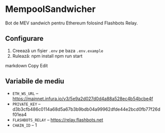 # MempoolSandwicher
Bot de MEV sandwich pentru Ethereum folosind Flashbots Relay.

## Configurare
1. Creează un fișier `.env` pe baza `.env.example`
2. Rulează:
npm install
npm run start

markdown
Copy
Edit

## Variabile de mediu
- `ETH_WS_URL` – https://mainnet.infura.io/v3/5e9a2d027d0d4a88a528ec4b54bcbe4f
- `PRIVATE_KEY` – d3b3cfb486c0114a68d5a67b3b9bdb04a99962dfde44e2bcd0fb77f26df01ea4
- `FLASHBOTS_RELAY` – https://relay.flashbots.net
- `CHAIN_ID` – 1

